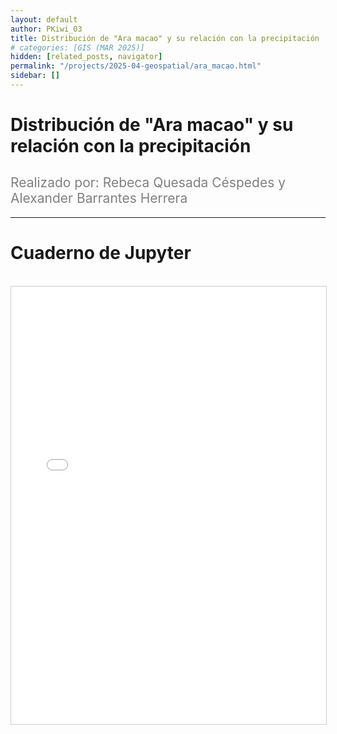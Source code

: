 ```yaml
---
layout: default
author: PKiwi_03
title: Distribución de "Ara macao" y su relación con la precipitación
# categories: [GIS (MAR 2025)]
hidden: [related_posts, navigator]
permalink: "/projects/2025-04-geospatial/ara_macao.html"
sidebar: []
---
```


# Distribución de "Ara macao" y su relación con la precipitación

<h2 style="color: gray; font-weight: normal;">
Realizado por: Rebeca Quesada Céspedes y Alexander Barrantes Herrera 
</h2>

---

# Cuaderno de Jupyter
<br>

<iframe 
    src="/assets/html/2025-04-geospatial/alexander_barrantes.html" 
    width="100%" 
    height="700" 
    style="border: 1px solid #ccc;"
></iframe>